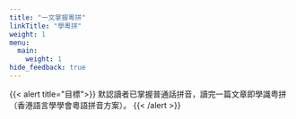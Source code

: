 ```yaml
---
title: "一文掌握粵拼"
linkTitle: "學粵拼"
weight: 1
menu:
  main:
    weight: 1
hide_feedback: true
---
```


{{< alert title="目標">}}
默認讀者已掌握普通話拼音，讀完一篇文章即學識粤拼（香港語言學學會粵語拼音方案）。
{{< /alert >}}
